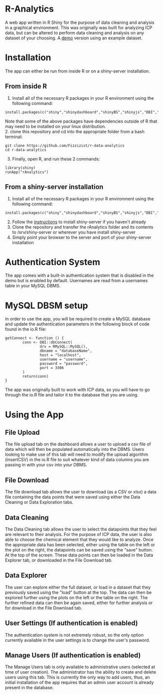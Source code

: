 # R-Analytics
A web app written in R Shiny for the purpose of data cleaning and analysis in a graphical environment. This was originally was built for analyzing ICP data, but can be altered to perform data cleaning and analysis on any dataset of your choosing.
A [demo](http://108.162.177.90:3838/r-analytics/) version using an example dataset.

# Installation
The app can either be run from inside R or on a shiny-server installation.
## From inside R
1. Install all of the necessary R packages in your R environment using the following command:
```
install.packages(c("shiny","shinydashboard","shinyBS","shinyjs","DBI","RMySQL","openssl","anytime","xlsx","dplyr","DT","V8","plotly","ggplot2","crosstalk"))
```
Note that some of the above packages have dependencies outside of R that may need to be installed on your linux distribution.<br>
2. clone this repository and cd into the appropriate folder from a bash terminal:
```
git clone https://github.com/Fizzizist/r-data-analytics
cd r-data-analytics
```
3. Finally, open R, and run these 2 commands:
```
library(shiny)
runApp("rAnalytics")
```
## From a shiny-server installation
1. Install all of the necessary R packages in your R environment using the following command:
```
install.packages(c("shiny","shinydashboard","shinyBS","shinyjs","DBI","RMySQL","openssl","anytime","xlsx","dplyr","DT","V8","plotly","ggplot2","crosstalk"))
```
2. Follow the [instructions](https://www.rstudio.com/products/shiny/download-server/) to install shiny-server if you haven't already
3. Clone the repository and transfer the rAnalytics folder and its contents to /srv/shiny-server or wherever you have install shiny-server
4. Simply point your browser to the server and port of your shiny-server installation

# Authentication System
The app comes with a built-in authentication system that is disabled in the demo but is enabled by default.
Usernames are read from a usernames table in your MySQL DBMS.
# MySQL DBSM setup
In order to use the app, you will be required to create a MySQL database and update the authentication parameters in the following block of code found in the io.R file:
```
getConnect <- function () {
        conn <- DBI::dbConnect(
                drv = RMySQL::MySQL(),
                dbname = "databaseName",
                host = "localhost",
                username = "username",
                password = "password",
                port = 3306
        )   
        return(conn)
}
```
The app was originally built to work with ICP data, so you will have to go through the io.R file and tailor it to the database that you are using.
# Using the App
## File Upload
The file upload tab on the dashboard allows a user to upload a csv file of data which will then be populated automatically into the DBMS. Users looking to make use of this tab will need to modify the upload algorithm (insertCSV) in the io.R file to suit whatever kind of data columns you are passing in with your csv into your DBMS. 
## File Download
The file download tab allows the user to download (as a CSV or xlsx) a data file containing the data points that were saved using either the Data Cleaning or Data Exploration tabs.
## Data Cleaning
The Data Cleaning tab allows the user to select the datapoints that they feel are relevant to their analysis. For the purpose of ICP data, the user is also able to choose the chemical element that they would like to analyze. Once the appropriate data has been selected, either using the table on the left or the plot on the right, the datapoints can be saved using the "save" button. At the top of the screen. These data points can then be loaded in the Data Explorer tab, or downloaded in the File Download tab.
## Data Explorer
The user can explore either the full dataset, or load in a dataset that they previously saved using the "load" button at the top. The data can then be explored further using the plots on the left or the table on the right. The further refined data can then be again saved, either for further analysis or for download in the File Download tab.
## User Settings (If authentication is enabled)
The authentication system is not extremely robust, so the only option currently available in the user settings is to change the user's password.
## Manage Users (If authentication is enabled)
The Manage Users tab is only available to administrative users (selected at time of user creation). The administrator has the ability to create and delete users using this tab. This is currently the only way to add users, thus, an initial installation of the app requires that an admin user account is already present in the database.
